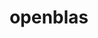 ---
title: "openblas"
layout: cache
categories: [package, develop-2023-09-24]
meta: {"versions": ["0.3.24"], "compilers": ["apple-clang@=14.0.0", "gcc@=11.1.0", "gcc@=11.3.0", "gcc@=12.1.0", "gcc@=7.3.1", "gcc@=7.5.0", "oneapi@=2023.2.0"], "oss": ["amzn2", "ubuntu18.04", "ubuntu20.04", "ubuntu22.04", "ventura"], "platforms": ["darwin", "linux"], "targets": ["aarch64", "neoverse_n1", "ppc64le", "x86_64", "x86_64_v3"], "stacks": ["aws-isc", "aws-isc-aarch64", "data-vis-sdk", "e4s", "e4s-oneapi", "e4s-power", "ml-darwin-aarch64-mps", "ml-linux-x86_64-cpu", "ml-linux-x86_64-cuda", "ml-linux-x86_64-rocm", "radiuss", "radiuss-aws", "radiuss-aws-aarch64", "root", "tutorial"], "num_specs": 17, "num_specs_by_stack": {"root": 17, "ml-darwin-aarch64-mps": 1, "radiuss-aws-aarch64": 2, "aws-isc-aarch64": 2, "aws-isc": 1, "radiuss-aws": 1, "radiuss": 2, "e4s-power": 2, "data-vis-sdk": 1, "e4s-oneapi": 1, "e4s": 2, "ml-linux-x86_64-cpu": 1, "ml-linux-x86_64-cuda": 1, "ml-linux-x86_64-rocm": 1, "tutorial": 2}}
spec_details: [{"hash": "cjrux6iuhfz2ywx2npu4ecfib47wymwp", "compiler": "apple-clang@=14.0.0", "versions": ["0.3.24"], "os": "ventura", "platform": "darwin", "target": "aarch64", "variants": ["~bignuma", "build_system=makefile", "~consistent_fpcsr", "~fortran", "~ilp64", "+locking", "+pic", "+shared", "symbol_suffix=none", "threads=none"], "stacks": ["root", "ml-darwin-aarch64-mps"], "size": "-", "tarball": "https://binaries.spack.io/releases/develop-2023-09-24/build_cache/darwin-ventura-aarch64/apple-clang-14.0.0/openblas-0.3.24/darwin-ventura-aarch64-apple-clang-14.0.0-openblas-0.3.24-cjrux6iuhfz2ywx2npu4ecfib47wymwp.spack"}, {"hash": "gfudgmmwerngpyymrg3tffud73ree7nt", "compiler": "gcc@=7.3.1", "versions": ["0.3.24"], "os": "amzn2", "platform": "linux", "target": "aarch64", "variants": ["~bignuma", "build_system=makefile", "~consistent_fpcsr", "+fortran", "~ilp64", "+locking", "+pic", "+shared", "symbol_suffix=none", "threads=none"], "stacks": ["root", "radiuss-aws-aarch64"], "size": "-", "tarball": "https://binaries.spack.io/releases/develop-2023-09-24/build_cache/linux-amzn2-aarch64/gcc-7.3.1/openblas-0.3.24/linux-amzn2-aarch64-gcc-7.3.1-openblas-0.3.24-gfudgmmwerngpyymrg3tffud73ree7nt.spack"}, {"hash": "gjm6njvjjgon4ckjzypp76ebabnp7xkh", "compiler": "gcc@=7.3.1", "versions": ["0.3.24"], "os": "amzn2", "platform": "linux", "target": "aarch64", "variants": ["~bignuma", "build_system=makefile", "~consistent_fpcsr", "+fortran", "~ilp64", "+locking", "+pic", "+shared", "symbol_suffix=none", "threads=openmp"], "stacks": ["aws-isc-aarch64", "root"], "size": "-", "tarball": "https://binaries.spack.io/releases/develop-2023-09-24/build_cache/linux-amzn2-aarch64/gcc-7.3.1/openblas-0.3.24/linux-amzn2-aarch64-gcc-7.3.1-openblas-0.3.24-gjm6njvjjgon4ckjzypp76ebabnp7xkh.spack"}, {"hash": "j7epofn4fdfuhom5mucuwokfkiust6zu", "compiler": "gcc@=7.3.1", "versions": ["0.3.24"], "os": "amzn2", "platform": "linux", "target": "neoverse_n1", "variants": ["~bignuma", "build_system=makefile", "~consistent_fpcsr", "+fortran", "~ilp64", "+locking", "+pic", "+shared", "symbol_suffix=none", "threads=openmp"], "stacks": ["aws-isc-aarch64", "root"], "size": "-", "tarball": "https://binaries.spack.io/releases/develop-2023-09-24/build_cache/linux-amzn2-neoverse_n1/gcc-7.3.1/openblas-0.3.24/linux-amzn2-neoverse_n1-gcc-7.3.1-openblas-0.3.24-j7epofn4fdfuhom5mucuwokfkiust6zu.spack"}, {"hash": "cpmuoj4kkpxtq6iou56wkatztjlt2bed", "compiler": "gcc@=7.3.1", "versions": ["0.3.24"], "os": "amzn2", "platform": "linux", "target": "neoverse_n1", "variants": ["~bignuma", "build_system=makefile", "~consistent_fpcsr", "+fortran", "~ilp64", "+locking", "+pic", "+shared", "symbol_suffix=none", "threads=none"], "stacks": ["root", "radiuss-aws-aarch64"], "size": "-", "tarball": "https://binaries.spack.io/releases/develop-2023-09-24/build_cache/linux-amzn2-neoverse_n1/gcc-7.3.1/openblas-0.3.24/linux-amzn2-neoverse_n1-gcc-7.3.1-openblas-0.3.24-cpmuoj4kkpxtq6iou56wkatztjlt2bed.spack"}, {"hash": "oczfienkpcnken4glvuuwrl2tyzdi6w4", "compiler": "gcc@=7.3.1", "versions": ["0.3.24"], "os": "amzn2", "platform": "linux", "target": "x86_64_v3", "variants": ["~bignuma", "build_system=makefile", "~consistent_fpcsr", "+fortran", "~ilp64", "+locking", "+pic", "+shared", "symbol_suffix=none", "threads=openmp"], "stacks": ["aws-isc", "root"], "size": "-", "tarball": "https://binaries.spack.io/releases/develop-2023-09-24/build_cache/linux-amzn2-x86_64_v3/gcc-7.3.1/openblas-0.3.24/linux-amzn2-x86_64_v3-gcc-7.3.1-openblas-0.3.24-oczfienkpcnken4glvuuwrl2tyzdi6w4.spack"}, {"hash": "4zclewan7pfqgduyu2sfz3diemcsqigl", "compiler": "gcc@=7.3.1", "versions": ["0.3.24"], "os": "amzn2", "platform": "linux", "target": "x86_64_v3", "variants": ["~bignuma", "build_system=makefile", "~consistent_fpcsr", "+fortran", "~ilp64", "+locking", "+pic", "+shared", "symbol_suffix=none", "threads=none"], "stacks": ["root", "radiuss-aws"], "size": "-", "tarball": "https://binaries.spack.io/releases/develop-2023-09-24/build_cache/linux-amzn2-x86_64_v3/gcc-7.3.1/openblas-0.3.24/linux-amzn2-x86_64_v3-gcc-7.3.1-openblas-0.3.24-4zclewan7pfqgduyu2sfz3diemcsqigl.spack"}, {"hash": "k6znmsdy6z36h2tv5nwc7x3jbgkvgxez", "compiler": "gcc@=7.5.0", "versions": ["0.3.24"], "os": "ubuntu18.04", "platform": "linux", "target": "x86_64_v3", "variants": ["~bignuma", "build_system=makefile", "~consistent_fpcsr", "+fortran", "~ilp64", "+locking", "+pic", "+shared", "symbol_suffix=none", "threads=none"], "stacks": ["root", "radiuss"], "size": "-", "tarball": "https://binaries.spack.io/releases/develop-2023-09-24/build_cache/linux-ubuntu18.04-x86_64_v3/gcc-7.5.0/openblas-0.3.24/linux-ubuntu18.04-x86_64_v3-gcc-7.5.0-openblas-0.3.24-k6znmsdy6z36h2tv5nwc7x3jbgkvgxez.spack"}, {"hash": "l5q5riko5nwtxe4l65x7s57nocanh5qa", "compiler": "gcc@=7.5.0", "versions": ["0.3.24"], "os": "ubuntu18.04", "platform": "linux", "target": "x86_64_v3", "variants": ["~bignuma", "build_system=makefile", "~consistent_fpcsr", "+fortran", "~ilp64", "+locking", "+pic", "+shared", "symbol_suffix=none", "threads=openmp"], "stacks": ["root", "radiuss"], "size": "-", "tarball": "https://binaries.spack.io/releases/develop-2023-09-24/build_cache/linux-ubuntu18.04-x86_64_v3/gcc-7.5.0/openblas-0.3.24/linux-ubuntu18.04-x86_64_v3-gcc-7.5.0-openblas-0.3.24-l5q5riko5nwtxe4l65x7s57nocanh5qa.spack"}, {"hash": "gpzwwafvif64bq2b4h25e65g2k4nb67z", "compiler": "gcc@=11.1.0", "versions": ["0.3.24"], "os": "ubuntu20.04", "platform": "linux", "target": "ppc64le", "variants": ["~bignuma", "build_system=makefile", "~consistent_fpcsr", "+fortran", "~ilp64", "+locking", "+pic", "+shared", "symbol_suffix=none", "threads=openmp"], "stacks": ["root", "e4s-power"], "size": "-", "tarball": "https://binaries.spack.io/releases/develop-2023-09-24/build_cache/linux-ubuntu20.04-ppc64le/gcc-11.1.0/openblas-0.3.24/linux-ubuntu20.04-ppc64le-gcc-11.1.0-openblas-0.3.24-gpzwwafvif64bq2b4h25e65g2k4nb67z.spack"}, {"hash": "yihauigsmbqh65mumpypb4ppeoncrpgy", "compiler": "gcc@=11.1.0", "versions": ["0.3.24"], "os": "ubuntu20.04", "platform": "linux", "target": "ppc64le", "variants": ["~bignuma", "build_system=makefile", "~consistent_fpcsr", "+fortran", "~ilp64", "+locking", "+pic", "~shared", "symbol_suffix=none", "threads=openmp"], "stacks": ["root", "e4s-power"], "size": "-", "tarball": "https://binaries.spack.io/releases/develop-2023-09-24/build_cache/linux-ubuntu20.04-ppc64le/gcc-11.1.0/openblas-0.3.24/linux-ubuntu20.04-ppc64le-gcc-11.1.0-openblas-0.3.24-yihauigsmbqh65mumpypb4ppeoncrpgy.spack"}, {"hash": "sne54zymsq6ctgc5pprj43ywmuvnogwe", "compiler": "gcc@=11.1.0", "versions": ["0.3.24"], "os": "ubuntu20.04", "platform": "linux", "target": "x86_64_v3", "variants": ["~bignuma", "build_system=makefile", "~consistent_fpcsr", "+fortran", "~ilp64", "+locking", "+pic", "+shared", "symbol_suffix=none", "threads=none"], "stacks": ["root", "data-vis-sdk"], "size": "-", "tarball": "https://binaries.spack.io/releases/develop-2023-09-24/build_cache/linux-ubuntu20.04-x86_64_v3/gcc-11.1.0/openblas-0.3.24/linux-ubuntu20.04-x86_64_v3-gcc-11.1.0-openblas-0.3.24-sne54zymsq6ctgc5pprj43ywmuvnogwe.spack"}, {"hash": "4txvboir6gt7qsk7rzwhyjwpxgyefi2m", "compiler": "oneapi@=2023.2.0", "versions": ["0.3.24"], "os": "ubuntu20.04", "platform": "linux", "target": "x86_64", "variants": ["~bignuma", "build_system=makefile", "~consistent_fpcsr", "+fortran", "~ilp64", "+locking", "+pic", "+shared", "symbol_suffix=none", "threads=openmp"], "stacks": ["e4s-oneapi", "root"], "size": "-", "tarball": "https://binaries.spack.io/releases/develop-2023-09-24/build_cache/linux-ubuntu20.04-x86_64/oneapi-2023.2.0/openblas-0.3.24/linux-ubuntu20.04-x86_64-oneapi-2023.2.0-openblas-0.3.24-4txvboir6gt7qsk7rzwhyjwpxgyefi2m.spack"}, {"hash": "7uqapno4istyz2lgjh66p7fqrj6h4kij", "compiler": "gcc@=11.1.0", "versions": ["0.3.24"], "os": "ubuntu20.04", "platform": "linux", "target": "x86_64_v3", "variants": ["~bignuma", "build_system=makefile", "~consistent_fpcsr", "+fortran", "~ilp64", "+locking", "+pic", "+shared", "symbol_suffix=none", "threads=openmp"], "stacks": ["root", "e4s"], "size": "-", "tarball": "https://binaries.spack.io/releases/develop-2023-09-24/build_cache/linux-ubuntu20.04-x86_64_v3/gcc-11.1.0/openblas-0.3.24/linux-ubuntu20.04-x86_64_v3-gcc-11.1.0-openblas-0.3.24-7uqapno4istyz2lgjh66p7fqrj6h4kij.spack"}, {"hash": "zbv63cmoebp77ulp7kec47rgh5ayga6r", "compiler": "gcc@=11.1.0", "versions": ["0.3.24"], "os": "ubuntu20.04", "platform": "linux", "target": "x86_64_v3", "variants": ["~bignuma", "build_system=makefile", "~consistent_fpcsr", "+fortran", "~ilp64", "+locking", "+pic", "~shared", "symbol_suffix=none", "threads=openmp"], "stacks": ["root", "e4s"], "size": "-", "tarball": "https://binaries.spack.io/releases/develop-2023-09-24/build_cache/linux-ubuntu20.04-x86_64_v3/gcc-11.1.0/openblas-0.3.24/linux-ubuntu20.04-x86_64_v3-gcc-11.1.0-openblas-0.3.24-zbv63cmoebp77ulp7kec47rgh5ayga6r.spack"}, {"hash": "f266eodioj6yrulgejt3p67chg6bdc2s", "compiler": "gcc@=11.3.0", "versions": ["0.3.24"], "os": "ubuntu22.04", "platform": "linux", "target": "x86_64_v3", "variants": ["~bignuma", "build_system=makefile", "~consistent_fpcsr", "+fortran", "~ilp64", "+locking", "+pic", "+shared", "symbol_suffix=none", "threads=none"], "stacks": ["ml-linux-x86_64-cpu", "ml-linux-x86_64-cuda", "ml-linux-x86_64-rocm", "root", "tutorial"], "size": "-", "tarball": "https://binaries.spack.io/releases/develop-2023-09-24/build_cache/linux-ubuntu22.04-x86_64_v3/gcc-11.3.0/openblas-0.3.24/linux-ubuntu22.04-x86_64_v3-gcc-11.3.0-openblas-0.3.24-f266eodioj6yrulgejt3p67chg6bdc2s.spack"}, {"hash": "in74g2wzidxyymbbfsane3p2qakrvvhh", "compiler": "gcc@=12.1.0", "versions": ["0.3.24"], "os": "ubuntu22.04", "platform": "linux", "target": "x86_64_v3", "variants": ["~bignuma", "build_system=makefile", "~consistent_fpcsr", "+fortran", "~ilp64", "+locking", "+pic", "+shared", "symbol_suffix=none", "threads=none"], "stacks": ["root", "tutorial"], "size": "-", "tarball": "https://binaries.spack.io/releases/develop-2023-09-24/build_cache/linux-ubuntu22.04-x86_64_v3/gcc-12.1.0/openblas-0.3.24/linux-ubuntu22.04-x86_64_v3-gcc-12.1.0-openblas-0.3.24-in74g2wzidxyymbbfsane3p2qakrvvhh.spack"}]
---